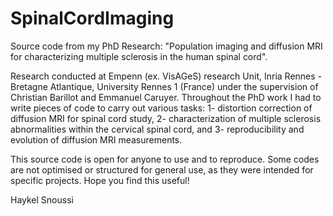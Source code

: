 # SpinalCordImaging

Source code from my PhD Research: "Population imaging and diffusion MRI for characterizing multiple sclerosis in the human spinal cord".

Research conducted at Empenn (ex. VisAGeS) research Unit, Inria Rennes - Bretagne Atlantique, University Rennes 1 (France) under the supervision of Christian Barillot and Emmanuel Caruyer. Throughout the PhD work I had to write pieces of code to carry out various tasks: 1- distortion correction of diffusion MRI for spinal cord study, 2- characterization of multiple sclerosis abnormalities within the cervical spinal cord, and 3- reproducibility and evolution of diffusion MRI measurements.

This source code is open for anyone to use and to reproduce. Some codes are not optimised or structured for general use, as they were intended for specific projects. Hope you find this useful!

Haykel Snoussi
